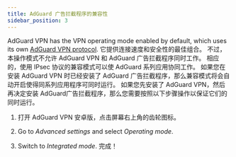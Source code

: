 ```yaml
---
title: AdGuard 广告拦截程序的兼容性
sidebar_position: 3
---
```


AdGuard VPN has the VPN operating mode enabled by default, which uses its own [AdGuard VPN protocol](/general/adguard-vpn-protocol). 它提供连接速度和安全性的最佳组合。 不过，本操作模式不允许 AdGuard VPN 和 AdGuard 广告拦截程序同时工作。 相应的，使用 IPsec 协议的兼容模式可以使 AdGuard 系列应用协同工作。 如果您在安装 AdGuard VPN 时已经安装了 AdGuard 广告拦截程序，那么兼容模式将会自动开启使得同系列应用程序可同时运行。 如果您先安装了 AdGuard VPN，然后再决定安装 AdGuard广告拦截程序，那么您需要按照以下步骤操作以保证它们的同时运行。

1. 打开 AdGuard VPN 安卓版，点击屏幕右上角的齿轮图标。

2. Go to *Advanced settings* and select *Operating mode*.

3. Switch to *Integrated mode*. 完成！
